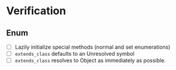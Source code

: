 # Verification

## Enum

* [ ] Lazily initialize special methods (normal and set enumerations)
* [ ] `extends_class` defaults to an Unresolved symbol
* [ ] `extends_class` resolves to Object as immediately as possible.